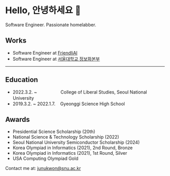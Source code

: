 # Hello, 안녕하세요 👋

Software Engineer. Passionate homelabber.

Works
---
* Software Engineer at [FriendliAI](https://friendli.ai/)
* Software Engineer at [서울대학교 정보화본부](https://ist.snu.ac.kr/)
---

Education
---
* 2022.3.2. ~ &#160;&#160;&#160;&#160;&#160;&#160;&#160;&#160;&#160;&#160;&#160;&#160;&#160;&#160;&#160;&#160;&#160;&#160;College of Liberal Studies, Seoul National University　　　　　
* 2019.3.2. ~ 2022.1.7.&#160;&#160;&#160;&#160;Gyeonggi Science High School

Awards
---
* Presidential Science Scholarship (20th)
* National Science & Technology Scholarship (2022)
* Seoul National University Semiconductor Scholarship (2024)
* Korea Olympiad in Informatics (2021), 2nd Round, Bronze
* Korea Olympiad in Informatics (2021), 1st Round, Silver
* USA Computing Olympiad Gold


Contact me at: [junukwon@snu.ac.kr](mailto:junukwon@snu.ac.kr)



